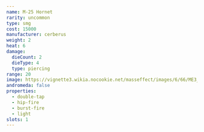 ```yaml
---
name: M-25 Hornet
rarity: uncommon
type: smg
cost: 15000
manufacturer: cerberus
weight: 2
heat: 6
damage:
  dieCount: 2
  dieType: 4
  type: piercing
range: 20
image: https://vignette3.wikia.nocookie.net/masseffect/images/6/66/ME3_Hornet_Smg.png/revision/latest?cb=20120317184337
andromeda: false
properties:
  - double-tap
  - hip-fire
  - burst-fire
  - light
slots: 1
---
```

